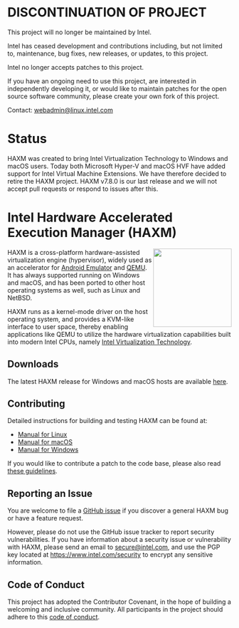 # DISCONTINUATION OF PROJECT

This project will no longer be maintained by Intel.

Intel has ceased development and contributions including, but not limited to, maintenance, bug fixes, new releases, or updates, to this project.

Intel no longer accepts patches to this project.

If you have an ongoing need to use this project, are interested in independently developing it, or would like to maintain patches for the open source software community, please create your own fork of this project.

Contact: webadmin@linux.intel.com

# Status

HAXM was created to bring Intel Virtualization Technology to Windows and macOS
users. Today both Microsoft Hyper-V and macOS HVF have added support for Intel
Virtual Machine Extensions. We have therefore decided to retire the HAXM
project. HAXM v7.8.0 is our last release and we will not accept pull requests or
respond to issues after this.

# Intel Hardware Accelerated Execution Manager (HAXM)

<img src="Installer/res/haxm_logo.ico" height="176px" align="right">

HAXM is a cross-platform hardware-assisted virtualization engine (hypervisor),
widely used as an accelerator for [Android Emulator][android-studio] and
[QEMU][qemu]. It has always supported running on Windows and macOS, and has been
ported to other host operating systems as well, such as Linux and NetBSD.

HAXM runs as a kernel-mode driver on the host operating system, and provides a
KVM-like interface to user space, thereby enabling applications like QEMU to
utilize the hardware virtualization capabilities built into modern Intel CPUs,
namely [Intel Virtualization Technology][intel-vt].

## Downloads
The latest HAXM release for Windows and macOS hosts are available
[here][github-haxm-releases].

## Contributing
Detailed instructions for building and testing HAXM can be found at:
* [Manual for Linux](docs/manual-linux.md)
* [Manual for macOS](docs/manual-macos.md)
* [Manual for Windows](docs/manual-windows.md)

If you would like to contribute a patch to the code base, please also read
[these guidelines](CONTRIBUTING.md).

## Reporting an Issue
You are welcome to file a [GitHub issue][github-haxm-issues] if you discover a
general HAXM bug or have a feature request.

However, please do not use the GitHub issue tracker to report security
vulnerabilities. If you have information about a security issue or vulnerability
with HAXM, please send an email to [secure@intel.com][intel-security-email], and
use the PGP key located at https://www.intel.com/security to encrypt any
sensitive information.

## Code of Conduct
This project has adopted the Contributor Covenant, in the hope of building a
welcoming and inclusive community. All participants in the project should adhere
to this [code of conduct](CODE_OF_CONDUCT.md).

[intel-vt]: https://www.intel.com/content/www/us/en/virtualization/virtualization-technology/intel-virtualization-technology.html
[android-studio]: https://developer.android.com/studio/index.html
[qemu]: https://www.qemu.org/
[github-haxm-releases]: https://github.com/intel/haxm/releases
[github-haxm-issues]: https://github.com/intel/haxm/issues
[intel-security-email]: mailto:secure@intel.com
